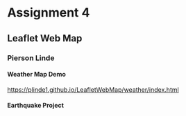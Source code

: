 # Assignment 4
## Leaflet Web Map
### Pierson Linde

#### Weather Map Demo
https://plinde1.github.io/LeafletWebMap/weather/index.html

#### Earthquake Project

